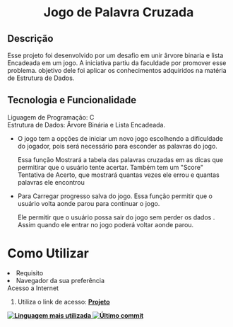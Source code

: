<h1 align='center'>Jogo de Palavra Cruzada</h1>

<h2>Descrição</h2>
<p>Esse projeto foi desenvolvido por um desafio em unir ârvore binaria e lista Encadeada em um jogo. A iniciativa partiu da faculdade por promover esse problema. objetivo dele foi aplicar os conhecimentos adquiridos na matéria de Estrutura de Dados.</p>
<h2>Tecnologia e Funcionalidade</h2>
<p>Liguagem de Programação: C <br>Estrutura de Dados: Ârvore Binária e Lista Encadeada.</p>
<ul>
<li>O jogo tem a opções de iniciar um novo jogo escolhendo a dificuldade do jogador, pois será necessário para esconder as palavras do jogo.</li>
<p>Essa função Mostrará a tabela das palavras cruzadas em as dicas que permitirar que o usuário tente acertar. Também tem um "Score" Tentativa de Acerto, que mostrará quantas vezes ele errou e quantas palavras ele encontrou</p>
<li>Para Carregar progresso salva do jogo. Essa função permitir que o usuário volta aonde parou para continuar o jogo.</li>
<p>Ele permitir que o usuário possa sair do jogo sem perder os dados . Assim quando ele entrar no jogo poderá voltar aonde parou.</p>
</ul>

<h1>Como Utilizar</h1>
<ul></ul>
<li>Requisito</li>
<li>Navegador da sua preferência<br>Acesso a Internet</li>
</ul>
<ol>
  <li>Utiliza o link de acesso: <a href='https://replit.com/@Jose-Henrique30/Proj-PalavrasCruzadas?v=1' target="_black"><b>Projeto<b></li>
</ol>

![Linguagem mais utilizada](https://img.shields.io/github/languages/top/HenriqueMart/JOGO_DE_PALAVRA_CRUZADA)
![Último commit](https://img.shields.io/github/last-commit/HenriqueMart/JOGO_DE_PALAVRA_CRUZADA)

